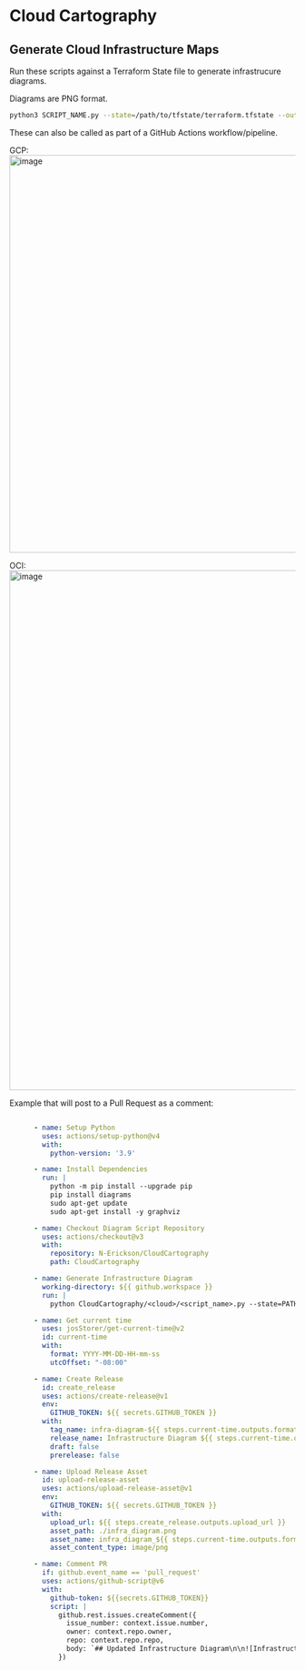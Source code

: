 # Cloud Cartography

## Generate Cloud Infrastructure Maps

Run these scripts against a Terraform State file to generate infrastrucure diagrams.

Diagrams are PNG format. 

```bash
python3 SCRIPT_NAME.py --state=/path/to/tfstate/terraform.tfstate --output=my_infrastructure_diagram
```

These can also be called as part of a GitHub Actions workflow/pipeline. 


GCP:
<img width="699" alt="image" src="https://github.com/user-attachments/assets/493b26a6-bcb8-48f6-9f9f-b3ac27e8d86b">

OCI:
<img width="914" alt="image" src="https://github.com/user-attachments/assets/296d44ec-8409-494b-95bf-400ae175dbd1">



Example that will post to a Pull Request as a comment:
```yaml

      - name: Setup Python
        uses: actions/setup-python@v4
        with:
          python-version: '3.9'

      - name: Install Dependencies
        run: |
          python -m pip install --upgrade pip
          pip install diagrams
          sudo apt-get update
          sudo apt-get install -y graphviz

      - name: Checkout Diagram Script Repository
        uses: actions/checkout@v3
        with:
          repository: N-Erickson/CloudCartography
          path: CloudCartography

      - name: Generate Infrastructure Diagram
        working-directory: ${{ github.workspace }}
        run: |
          python CloudCartography/<cloud>/<script_name>.py --state=PATH/TO/terraform/terraform.tfstate --output=infra_diagram

      - name: Get current time
        uses: josStorer/get-current-time@v2
        id: current-time
        with:
          format: YYYY-MM-DD-HH-mm-ss
          utcOffset: "-08:00"

      - name: Create Release
        id: create_release
        uses: actions/create-release@v1
        env:
          GITHUB_TOKEN: ${{ secrets.GITHUB_TOKEN }}
        with:
          tag_name: infra-diagram-${{ steps.current-time.outputs.formattedTime }}
          release_name: Infrastructure Diagram ${{ steps.current-time.outputs.formattedTime }}
          draft: false
          prerelease: false

      - name: Upload Release Asset
        id: upload-release-asset 
        uses: actions/upload-release-asset@v1
        env:
          GITHUB_TOKEN: ${{ secrets.GITHUB_TOKEN }}
        with:
          upload_url: ${{ steps.create_release.outputs.upload_url }}
          asset_path: ./infra_diagram.png
          asset_name: infra_diagram_${{ steps.current-time.outputs.formattedTime }}.png
          asset_content_type: image/png

      - name: Comment PR
        if: github.event_name == 'pull_request'
        uses: actions/github-script@v6
        with:
          github-token: ${{secrets.GITHUB_TOKEN}}
          script: |
            github.rest.issues.createComment({
              issue_number: context.issue.number,
              owner: context.repo.owner,
              repo: context.repo.repo,
              body: `## Updated Infrastructure Diagram\n\n![Infrastructure Diagram](${process.env.GITHUB_SERVER_URL}/${context.repo.owner}/${context.repo.repo}/releases/download/infra-diagram-${{ steps.current-time.outputs.formattedTime }}/infra_diagram_${{ steps.current-time.outputs.formattedTime }}.png)`
            })
```
